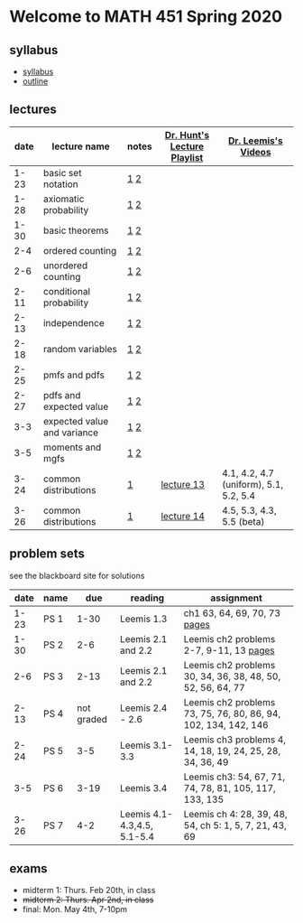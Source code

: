 # Welcome to MATH 451 Spring 2020

## syllabus

- [syllabus](syllabus/syllabus.pdf)
- [outline](student_outline.pdf)


## lectures

date | lecture name | notes | [Dr. Hunt's Lecture Playlist](https://www.youtube.com/playlist?list=PL8bivwGDerXpLhyPQncWPy1_Di8b04iMm) | [Dr. Leemis's Videos](http://www.math.wm.edu/~leemis/videos/probability/) | 
---|---|---|---|---
1-23 | basic set notation | [1](lns/lec1_1.pdf) [2](lns/lec1_2.pdf) | ||
1-28 | axiomatic probability | [1](lns/lec2_1.pdf) [2](lns/lec2_2.pdf) |||
1-30 | basic theorems | [1](lns/lec3_1.pdf) [2](lns/lec3_2.pdf) |||
2-4 | ordered counting | [1](lns/lec4_1.pdf) [2](lns/lec4_2.pdf) |||
2-6 | unordered counting | [1](lns/lec5_1.pdf) [2](lns/lec5_2.pdf) |||
2-11 | conditional probability | [1](lns/lec6_1.pdf) [2](lns/lec6_2.pdf) |||
2-13 | independence | [1](lns/lec7_1.pdf) [2](lns/lec7_2.pdf) |||
2-18 | random variables | [1](lns/lec8_1.pdf) [2](lns/lec8_2.pdf) |||
2-25 | pmfs and pdfs | [1](lns/lec9_1.pdf) [2](lns/lec9_2.pdf) |||
2-27 | pdfs and expected value | [1](lns/lec10_1.pdf) [2](lns/lec10_2.pdf) |||
3-3 | expected value and variance | [1](lns/lec11_1.pdf) [2](lns/lec11_2.pdf) |||
3-5 | moments and mgfs | [1](lns/lec12_1.pdf) [2](lns/lec12_2.pdf) |||
3-24 | common distributions | [1](lns\lec13_1.pdf) | [lecture 13](https://youtu.be/B-vB4VkjzC0)| 4.1, 4.2, 4.7 (uniform), 5.1, 5.2, 5.4
3-26 | common distributions | [1](lns\lec13_1.pdf) | [lecture 14](https://youtu.be/8AcE3V4B8k8)| 4.5, 5.3, 4.3, 5.5 (beta)

## problem sets

see the blackboard site for solutions

date | name | due | reading| assignment |
--- | --- | --- | --- |---
1-23 | PS 1 | 1-30 | Leemis 1.3 | ch1 63, 64, 69, 70, 73 [pages](scans/leemis_40_42.pdf)|
1-30 | PS 2 | 2-6 |  Leemis 2.1 and 2.2 |  Leemis ch2 problems 2-7, 9-11, 13 [pages](scans/leemis_81_82.pdf)|
2-6 | PS 3 | 2-13 |  Leemis 2.1 and 2.2 |  Leemis ch2 problems 30, 34, 36, 38, 48, 50, 52, 56, 64, 77|
2-13 | PS 4 | not graded |   Leemis 2.4 - 2.6 |  Leemis ch2 problems 73, 75, 76, 80, 86, 94, 102, 134, 142, 146|
2-24 | PS 5 | 3-5 |   Leemis 3.1-3.3 |  Leemis ch3 problems 4, 14, 18, 19, 24, 25, 28, 34, 36, 49 |
3-5 | PS 6 | 3-19 |   Leemis 3.4 |  Leemis ch3: 54, 67, 71, 74, 78, 81, 105, 117, 133, 135 | 
3-26 | PS 7 | 4-2 |  Leemis 4.1-4.3,4.5, 5.1-5.4 | Leemis ch 4: 28, 39, 48, 54, ch 5: 1, 5, 7, 21, 43, 69 | 

## exams

- midterm 1: Thurs. Feb 20th, in class
- ~~midterm 2: Thurs. Apr 2nd, in class~~
- final: Mon. May 4th, 7-10pm
